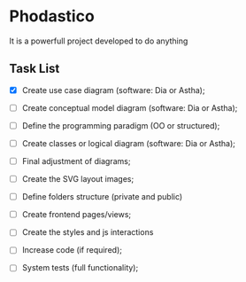 # Phodastico

It is a powerfull project developed to do anything

## Task List

- [x] Create use case diagram (software: Dia or Astha);
- [ ] Create conceptual model diagram (software: Dia or Astha);
- [ ] Define the programming paradigm (OO or structured);
- [ ] Create classes or logical diagram (software: Dia or Astha);
- [ ] Final adjustment of diagrams;
- [ ] Create the SVG layout images;
- [ ] Define folders structure (private and public)
- [ ] Create frontend pages/views;
- [ ] Create the styles and js interactions
- [ ] Increase code (if required);
- [ ] System tests (full functionality);

